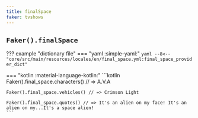 ```yaml
---
title: finalSpace
faker: tvshows
---
```


## `Faker().finalSpace`

??? example "dictionary file"
    === "yaml :simple-yaml:"
        ```yaml
        --8<-- "core/src/main/resources/locales/en/final_space.yml:final_space_provider_dict"
        ```

=== "kotlin :material-language-kotlin:"
    ```kotlin
    Faker().final_space.characters() // => A.V.A

    Faker().final_space.vehicles() // => Crimson Light

    Faker().final_space.quotes() // => It's an alien on my face! It's an alien on my...It's a space alien!
    ```
